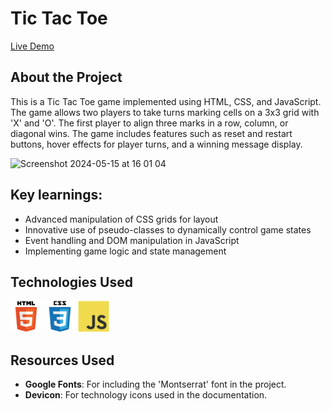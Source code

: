 # Tic Tac Toe
<a href="https://tic-tac-toe-amm.netlify.app">Live Demo </a>

## About the Project
This is a Tic Tac Toe game implemented using HTML, CSS, and JavaScript. The game allows two players to take turns marking cells on a 3x3 grid with 'X' and 'O'. The first player to align three marks in a row, column, or diagonal wins. The game includes features such as reset and restart buttons, hover effects for player turns, and a winning message display.

<img width="300" alt="Screenshot 2024-05-15 at 16 01 04" src="https://github.com/adammmusial/tic-tac-toe/assets/95377932/ea4c34bd-8912-4dfb-a6aa-00733dbd788e">


## Key learnings:
- Advanced manipulation of CSS grids for layout
- Innovative use of pseudo-classes to dynamically control game states
- Event handling and DOM manipulation in JavaScript
- Implementing game logic and state management

## Technologies Used
<img src="https://github.com/devicons/devicon/blob/master/icons/html5/html5-original-wordmark.svg" width="50"> <img src="https://github.com/devicons/devicon/blob/master/icons/css3/css3-original-wordmark.svg" width="50"> <img src="https://github.com/devicons/devicon/blob/master/icons/javascript/javascript-original.svg" width="50">

## Resources Used
- **Google Fonts**: For including the 'Montserrat' font in the project.
- **Devicon**: For technology icons used in the documentation.
